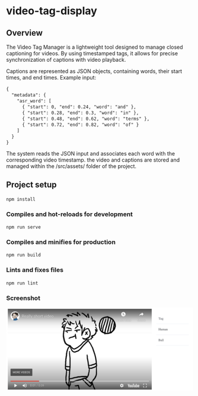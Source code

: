 # video-tag-display

## Overview
The Video Tag Manager is a lightweight tool designed to manage closed captioning for videos. By using timestamped tags, it allows for precise synchronization of captions with video playback.

Captions are represented as JSON objects, containing words, their start times, and end times.
Example input:
```
{
  "metadata": {
    "asr_word": [
      { "start": 0, "end": 0.24, "word": "and" },
      { "start": 0.28, "end": 0.3, "word": "in" },
      { "start": 0.48, "end": 0.62, "word": "terms" },
      { "start": 0.72, "end": 0.82, "word": "of" }
    ]
  }
}
```

The system reads the JSON input and associates each word with the corresponding video timestamp.
the video and captions are stored and managed within the /src/assets/ folder of the project.

## Project setup
```
npm install
```

### Compiles and hot-reloads for development
```
npm run serve
```

### Compiles and minifies for production
```
npm run build
```

### Lints and fixes files
```
npm run lint
```

### Screenshot
![Alt text](/example.png?raw=true "Title")

